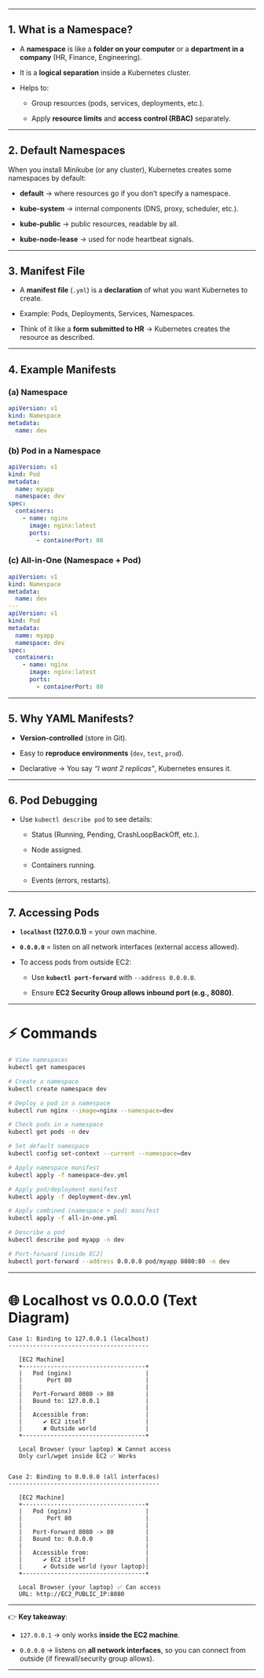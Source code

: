 

---
## 1. What is a Namespace?

- A **namespace** is like a **folder on your computer** or a **department in a company** (HR, Finance, Engineering).
    
- It is a **logical separation** inside a Kubernetes cluster.
    
- Helps to:
    
    - Group resources (pods, services, deployments, etc.).
        
    - Apply **resource limits** and **access control (RBAC)** separately.
        

---

## 2. Default Namespaces

When you install Minikube (or any cluster), Kubernetes creates some namespaces by default:

- **default** → where resources go if you don’t specify a namespace.
    
- **kube-system** → internal components (DNS, proxy, scheduler, etc.).
    
- **kube-public** → public resources, readable by all.
    
- **kube-node-lease** → used for node heartbeat signals.
    

---

## 3. Manifest File

- A **manifest file** (`.yml`) is a **declaration** of what you want Kubernetes to create.
    
- Example: Pods, Deployments, Services, Namespaces.
    
- Think of it like a **form submitted to HR** → Kubernetes creates the resource as described.
    

---

## 4. Example Manifests

### (a) Namespace

```yaml
apiVersion: v1
kind: Namespace
metadata:
  name: dev
```

### (b) Pod in a Namespace

```yaml
apiVersion: v1
kind: Pod
metadata:
  name: myapp
  namespace: dev
spec:
  containers:
    - name: nginx
      image: nginx:latest
      ports:
        - containerPort: 80
```

### (c) All-in-One (Namespace + Pod)

```yaml
apiVersion: v1
kind: Namespace
metadata:
  name: dev
---
apiVersion: v1
kind: Pod
metadata:
  name: myapp
  namespace: dev
spec:
  containers:
    - name: nginx
      image: nginx:latest
      ports:
        - containerPort: 80
```

---

## 5. Why YAML Manifests?

- **Version-controlled** (store in Git).
    
- Easy to **reproduce environments** (`dev`, `test`, `prod`).
    
- Declarative → You say _“I want 2 replicas”_, Kubernetes ensures it.
    

---

## 6. Pod Debugging

- Use `kubectl describe pod` to see details:
    
    - Status (Running, Pending, CrashLoopBackOff, etc.).
        
    - Node assigned.
        
    - Containers running.
        
    - Events (errors, restarts).
        

---

## 7. Accessing Pods

- **`localhost` (127.0.0.1)** = your own machine.
    
- **`0.0.0.0`** = listen on all network interfaces (external access allowed).
    
- To access pods from outside EC2:
    
    - Use **`kubectl port-forward`** with `--address 0.0.0.0`.
        
    - Ensure **EC2 Security Group allows inbound port (e.g., 8080)**.
        

---

# ⚡ Commands 

```bash
# View namespaces
kubectl get namespaces

# Create a namespace
kubectl create namespace dev

# Deploy a pod in a namespace
kubectl run nginx --image=nginx --namespace=dev

# Check pods in a namespace
kubectl get pods -n dev

# Set default namespace
kubectl config set-context --current --namespace=dev

# Apply namespace manifest
kubectl apply -f namespace-dev.yml

# Apply pod/deployment manifest
kubectl apply -f deployment-dev.yml

# Apply combined (namespace + pod) manifest
kubectl apply -f all-in-one.yml

# Describe a pod
kubectl describe pod myapp -n dev

# Port-forward (inside EC2)
kubectl port-forward --address 0.0.0.0 pod/myapp 8080:80 -n dev
```

---

# 🌐 Localhost vs 0.0.0.0 (Text Diagram)

```
Case 1: Binding to 127.0.0.1 (localhost)
----------------------------------------

   [EC2 Machine]
   +-----------------------------------+
   |   Pod (nginx)                     |
   |       Port 80                     |
   |                                   |
   |   Port-Forward 8080 -> 80         |
   |   Bound to: 127.0.0.1             |
   |                                   |
   |   Accessible from:                |
   |      ✔ EC2 itself                 |
   |      ✘ Outside world              |
   +-----------------------------------+

   Local Browser (your laptop) ❌ Cannot access
   Only curl/wget inside EC2 ✅ Works


Case 2: Binding to 0.0.0.0 (all interfaces)
-------------------------------------------

   [EC2 Machine]
   +-----------------------------------+
   |   Pod (nginx)                     |
   |       Port 80                     |
   |                                   |
   |   Port-Forward 8080 -> 80         |
   |   Bound to: 0.0.0.0               |
   |                                   |
   |   Accessible from:                |
   |      ✔ EC2 itself                 |
   |      ✔ Outside world (your laptop)|
   +-----------------------------------+

   Local Browser (your laptop) ✅ Can access  
   URL: http://EC2_PUBLIC_IP:8080
```

---

👉 **Key takeaway**:

- `127.0.0.1` → only works **inside the EC2 machine**.
    
- `0.0.0.0` → listens on **all network interfaces**, so you can connect from outside (if firewall/security group allows).
    

---
